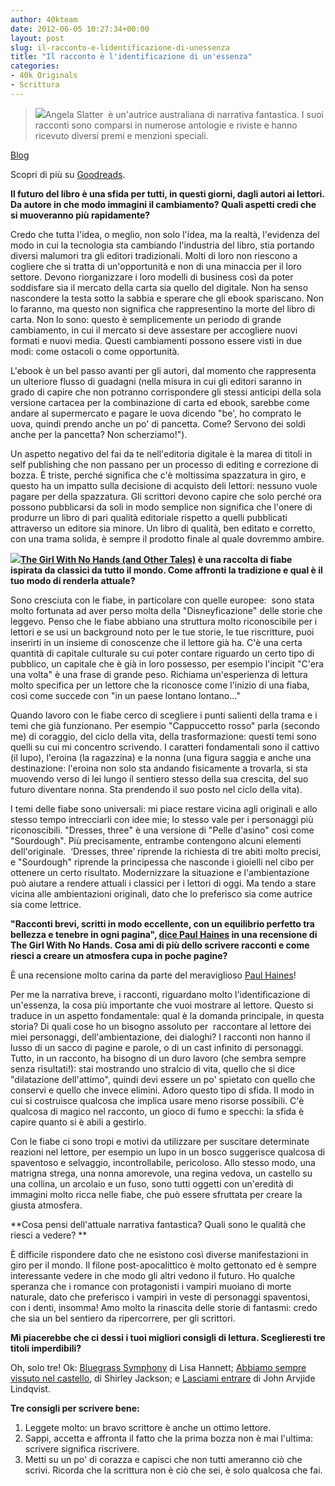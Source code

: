 ```yaml
---
author: 40kteam
date: 2012-06-05 10:27:34+00:00
layout: post
slug: il-racconto-e-lidentificazione-di-unessenza
title: "Il racconto è l'identificazione di un'essenza"
categories:
- 40k Originals
- Scrittura
---
```


> [![](http://www.40kbooks.com/wp-content/uploads/2847546.jpeg)](http://www.goodreads.com/author/show/2847546.Angela_Slatter)Angela Slatter  è un'autrice australiana di narrativa fantastica. I suoi racconti sono comparsi in numerose antologie e riviste e hanno ricevuto diversi premi e menzioni speciali.

[Blog](http://www.angelaslatter.com//)

Scopri di più su [Goodreads](http://www.goodreads.com/author/show/2847546.Angela_Slatter).


****Il futuro del libro è una sfida per tutti, in questi giorni, dagli autori ai lettori. Da autore in che modo immagini il cambiamento? Quali aspetti credi che si muoveranno più rapidamente?****

Credo che tutta l'idea, o meglio, non solo l'idea, ma la realtà, l'evidenza del modo in cui la tecnologia sta cambiando l'industria del libro, stia portando diversi malumori tra gli editori tradizionali. Molti di loro non riescono a cogliere che si tratta di un'opportunità e non di una minaccia per il loro settore. Devono riorganizzare i loro modelli di business così da poter soddisfare sia il mercato della carta sia quello del digitale. Non ha senso nascondere la testa sotto la sabbia e sperare che gli ebook spariscano. Non lo faranno, ma questo non significa che rappresentino la morte del libro di carta. Non lo sono: questo è semplicemente un periodo di grande cambiamento, in cui il mercato si deve assestare per accogliere nuovi formati e nuovi media. Questi cambiamenti possono essere visti in due modi: come ostacoli o come opportunità.

L'ebook è un bel passo avanti per gli autori, dal momento che rappresenta un ulteriore flusso di guadagni (nella misura in cui gli editori saranno in grado di capire che non potranno corrispondere gli stessi anticipi della sola versione cartacea per la combinazione di carta ed ebook, sarebbe come andare al supermercato e pagare le uova dicendo "be', ho comprato le uova, quindi prendo anche un po' di pancetta. Come? Servono dei soldi anche per la pancetta? Non scherziamo!").

Un aspetto negativo del fai da te nell'editoria digitale è la marea di titoli in self publishing che non passano per un processo di editing e correzione di bozza. È triste, perché significa che c'è moltissima spazzatura in giro, e questo ha un impatto sulla decisione di acquisto deli lettori: nessuno vuole pagare per della spazzatura. Gli scrittori devono capire che solo perché ora possono pubblicarsi da soli in modo semplice non significa che l'onere di produrre un libro di pari qualità editoriale rispetto a quelli pubblicati attraverso un editore sia minore. Un libro di qualità, ben editato e corretto, con una trama solida, è sempre il prodotto finale al quale dovremmo ambire.

[![](http://www.40kbooks.com/wp-content/uploads/9033224-the-girl-with-no-hands.jpeg)](http://www.goodreads.com/book/show/9033224-the-girl-with-no-hands)**[The Girl With No Hands (and Other Tales)](http://www.goodreads.com/book/show/9033224-the-girl-with-no-hands) è una raccolta di fiabe ispirata da classici da tutto il mondo. Come affronti la tradizione e qual è il tuo modo di renderla attuale?**

Sono cresciuta con le fiabe, in particolare con quelle europee:  sono stata molto fortunata ad aver perso molta della "Disneyficazione" delle storie che leggevo. Penso che le fiabe abbiano una struttura molto riconoscibile per i lettori e se usi un background noto per le tue storie, le tue riscritture, puoi inserirti in un insieme di conoscenze che il lettore già ha. C'è una certa quantità di capitale culturale su cui poter contare riguardo un certo tipo di pubblico, un capitale che è già in loro possesso, per esempio l'incipit "C'era una volta" è una frase di grande peso. Richiama un'esperienza di lettura molto specifica per un lettore che la riconosce come l'inizio di una fiaba, così come succede con "in un paese lontano lontano..."

Quando lavoro con le fiabe cerco di scegliere i punti salienti della trama e i temi che già funzionano. Per esempio "Cappuccetto rosso" parla (secondo me) di coraggio, del ciclo della vita, della trasformazione: questi temi sono quelli su cui mi concentro scrivendo. I caratteri fondamentali sono il cattivo (il lupo), l'eroina (la ragazzina) e la nonna (una figura saggia e anche una destinazione: l'eroina non solo sta andando fisicamente a trovarla, si sta muovendo verso di lei lungo il sentiero stesso della sua crescita, del suo futuro diventare nonna. Sta prendendo il suo posto nel ciclo della vita).

I temi delle fiabe sono universali: mi piace restare vicina agli originali e allo stesso tempo intrecciarli con idee mie; lo stesso vale per i personaggi più riconoscibili. "Dresses, three" è una versione di "Pelle d'asino" così come "Sourdough". Più precisamente, entrambe contengono alcuni elementi dell'originale.  ‘Dresses, three’ riprende la richiesta di tre abiti molto precisi, e "Sourdough" riprende la principessa che nasconde i gioielli nel cibo per ottenere un certo risultato. Modernizzare la situazione e l'ambientazione può aiutare a rendere attuali i classici per i lettori di oggi. Ma tendo a stare vicina alle ambientazioni originali, dato che lo preferisco sia come autrice sia come lettrice.

**"Racconti brevi, scritti in modo eccellente, con un equilibrio perfetto tra bellezza e tenebre in ogni pagina", [dice Paul Haines](http://www.goodreads.com/review/show/223007677) in una recensione di The Girl With No Hands. Cosa ami di più dello scrivere racconti e come riesci a creare un atmosfera cupa in poche pagine?**

È una recensione molto carina da parte del meraviglioso [Paul Haines](http://www.goodreads.com/author/show/599289.Paul_Haines)!

Per me la narrativa breve, i racconti, riguardano molto l'identificazione di un'essenza, la cosa più importante che vuoi mostrare al lettore. Questo si traduce in un aspetto fondamentale: qual è la domanda principale, in questa storia? Di quali cose ho un bisogno assoluto per  raccontare al lettore dei miei personaggi, dell'ambientazione, dei dialoghi? I racconti non hanno il lusso di un sacco di pagine e parole, o di un cast infinito di personaggi. Tutto, in un racconto, ha bisogno di un duro lavoro (che sembra sempre senza risultati!): stai mostrando uno stralcio di vita, quello che si dice "dilatazione dell'attimo", quindi devi essere un po' spietato con quello che conservi e quello che invece elimini. Adoro questo tipo di sfida. Il modo in cui si costruisce qualcosa che implica usare meno risorse possibili. C'è qualcosa di magico nel racconto, un gioco di fumo e specchi: la sfida è capire quanto si è abili a gestirlo.

Con le fiabe ci sono tropi e motivi da utilizzare per suscitare determinate reazioni nel lettore, per esempio un lupo in un bosco suggerisce qualcosa di spaventoso e selvaggio, incontrollabile, pericoloso. Allo stesso modo, una matrigna strega, una nonna amorevole, una regina vedova, un castello su una collina, un arcolaio e un fuso, sono tutti oggetti con un'eredità di immagini molto ricca nelle fiabe, che può essere sfruttata per creare la giusta atmosfera.

**Cosa pensi dell'attuale narrativa fantastica? Quali sono le qualità che riesci a vedere? **

È difficile rispondere dato che ne esistono così diverse manifestazioni in giro per il mondo. Il filone post-apocalittico è molto gettonato ed è sempre interessante vedere in che modo gli altri vedono il futuro. Ho qualche speranza che i romance con protagonisti i vampiri muoiano di morte naturale, dato che preferisco i vampiri in veste di personaggi spaventosi, con i denti, insomma! Amo molto la rinascita delle storie di fantasmi: credo che sia un bel sentiero da ripercorrere, per gli scrittori.

****Mi piacerebbe che ci dessi i tuoi migliori consigli di lettura. Sceglieresti tre titoli imperdibili?****

Oh, solo tre! Ok: [Bluegrass Symphony](http://www.goodreads.com/book/show/11777633-bluegrass-symphony) di Lisa Hannett; [Abbiamo sempre vissuto nel castello](https://zazie.it/panoptikon/9788845923661/), di Shirley Jackson; e [Lasciami entrare](https://zazie.it/panoptikon/9788831730730/) di John Arvjide Lindqvist.

****Tre consigli per scrivere bene:****

1. Leggete molto: un bravo scrittore è anche un ottimo lettore.
2. Sappi, accetta e affronta il fatto che la prima bozza non è mai l'ultima: scrivere significa riscrivere.
3. Metti su un po' di corazza e capisci che non tutti ameranno ciò che scrivi. Ricorda che la scrittura non è ciò che sei, è solo qualcosa che fai.


